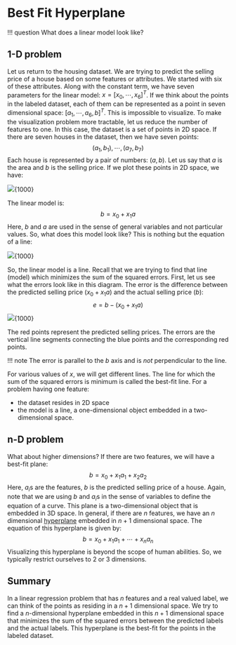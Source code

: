 # Best Fit Hyperplane

!!! question
    What does a linear model look like?



## 1-D problem

Let us return to the housing dataset. We are trying to predict the selling price of a house based on some features or attributes. We started with six of these attributes. Along with the constant term, we have seven parameters for the linear model: $x = [x_0, \cdots, x_6]^T$. If we think about the points in the labeled dataset, each of them can be represented as a point in seven dimensional space: $[a_1, \cdots, a_6, b]^T$. This is impossible to visualize. To make the visualization problem more tractable, let us reduce the number of features to one. In this case, the dataset is a set of points in 2D space. If there are seven houses in the dataset, then we have seven points:
$$
(a_1, b_1), \cdots, (a_{7}, b_{7})
$$
Each house is represented by a pair of numbers: $(a, b)$. Let us say that $a$ is the area and $b$ is the selling price. If we plot these points in 2D space, we have:

![](../assets/images/img_002.svg){1000}



The linear model is:
$$
b = x_0 + x_1a
$$
Here, $b$ and $a$ are used in the sense of general variables and not particular values. So, what does this model look like? This is nothing but the equation of a line:

![](../assets/images/img_003.svg){1000}

So, the linear model is a line. Recall that we are trying to find that line (model) which minimizes the sum of the squared errors. First, let us see what the errors look like in this diagram. The error is the difference between the predicted selling price ($x_0 + x_1a$) and the actual selling price $(b)$:
$$
e = b - (x_0 + x_1 a)
$$
![](../assets/images/img_004.svg){1000}

The red points represent the predicted selling prices. The errors are the vertical line segments connecting the blue points and the corresponding red points.



!!! note
    The error is parallel to the $b$ axis and is *not* perpendicular to the line.



For various values of $x$, we will get different lines. The line for which the sum of the squared errors is minimum is called the best-fit line. For a problem having one feature:

- the dataset resides in 2D space 
- the model is a line, a one-dimensional object embedded in a two-dimensional space.



## n-D problem

What about higher dimensions? If there are two features, we will have a best-fit plane:
$$
b=x_0+x_1a_1+x_2a_2
$$
Here, $a_i$s are the features, $b$ is the predicted selling price of a house. Again, note that we are using $b$ and $a_i$s in the sense of variables to define the equation of a curve. This plane is a two-dimensional object that is embedded in 3D space. In general, if there are $n$ features, we have an $n$ dimensional [hyperplane](https://en.wikipedia.org/wiki/Hyperplane) embedded in $n + 1$ dimensional space. The equation of this hyperplane is given by:
$$
b = x_0 + x_1a_1 + \cdots + x_na_n
$$
Visualizing this hyperplane is beyond the scope of human abilities. So, we typically restrict ourselves to 2 or 3 dimensions. 



## Summary

In a linear regression problem that has $n$ features and a real valued label, we can think of the points as residing in a $n + 1$ dimensional space. We try to find a $n$-dimensional hyperplane embedded in this $n + 1$ dimensional space that minimizes the sum of the squared errors between the predicted labels and the actual labels. This hyperplane is the best-fit for the points in the labeled dataset.
